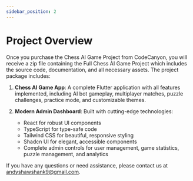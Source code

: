 ```yaml
---
sidebar_position: 2
---
```


# Project Overview

Once you purchase the Chess AI Game Project from CodeCanyon, you will receive a zip file containing the Full Chess AI Game Project which includes the source code, documentation, and all necessary assets. The project package includes:

1. **Chess AI Game App**: A complete Flutter application with all features implemented, including AI bot gameplay, multiplayer matches, puzzle challenges, practice mode, and customizable themes.

2. **Modern Admin Dashboard**: Built with cutting-edge technologies:
   - React for robust UI components
   - TypeScript for type-safe code
   - Tailwind CSS for beautiful, responsive styling
   - Shadcn UI for elegant, accessible components
   - Complete admin controls for user management, game statistics, puzzle management, and analytics

If you have any questions or need assistance, please contact us at [andyshawshank9@gmail.com](mailto:andyshawshank9@gmail.com).
